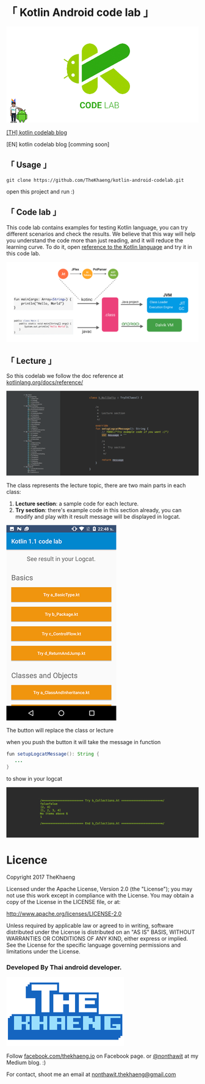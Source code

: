 # **「 Kotlin Android code lab 」**

![alt text](./picture/codelab-logo.png)

[[TH] kotlin codelab blog]()

[EN] kotlin codelab blog [comming soon]


## 「 Usage 」

```git
git clone https://github.com/TheKhaeng/kotlin-android-codelab.git
```

open this project and run :)


## 「 Code lab 」

This code lab contains examples for testing Kotlin language, you can try
different scenarios and check the results. We believe that this way will help
you understand the code more than just reading, and it will reduce the learning curve.
To do it, open
[reference to the Kotlin language](https://www.kotlinlang.org/docs/reference/)
and try it in this code lab.

![lecture](./picture/compiler.png)


## 「 Lecture 」
So this codelab we follow the doc reference at [kotlinlang.org/docs/reference/](https://www.kotlinlang.org/docs/reference/)

![lecture](./picture/lecture.png)

The class represents the lecture topic, there are two main parts in each class:

1. **Lecture section**: a sample code for each lecture.
2. **Try section**: there's example code in this section already, you can modify and play with it
result message will be displayed in logcat.

![lecture](./picture/app.png)

The button will replace the class or lecture

when you push the button it will take the message in function
```java
fun setupLogcatMessage(): String {
   ...
}
```
to show in your logcat


![lecture](./picture/logcat.png)


# Licence

Copyright 2017 TheKhaeng

Licensed under the Apache License, Version 2.0 (the "License"); you may not use this work except in compliance with the License. You may obtain a copy of the License in the LICENSE file, or at:

http://www.apache.org/licenses/LICENSE-2.0

Unless required by applicable law or agreed to in writing, software distributed under the License is distributed on an "AS IS" BASIS, WITHOUT WARRANTIES OR CONDITIONS OF ANY KIND, either express or implied. See the License for the specific language governing permissions and limitations under the License.


### Developed By Thai android developer.

![alt text](./picture/thekhaeng_logo.png)


Follow [facebook.com/thekhaeng.io](https://www.facebook.com/thekhaeng.io) on Facebook page.
or [@nonthawit](https://medium.com/@nonthawit) at my Medium blog. :)

For contact, shoot me an email at nonthawit.thekhaeng@gmail.com

